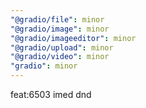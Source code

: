 ```yaml
---
"@gradio/file": minor
"@gradio/image": minor
"@gradio/imageeditor": minor
"@gradio/upload": minor
"@gradio/video": minor
"gradio": minor
---
```


feat:6503 imed dnd
